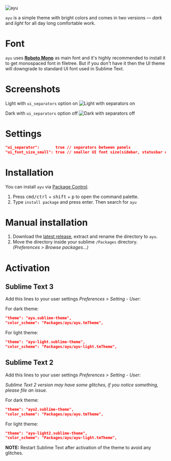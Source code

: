 ![ayu](http://i.imgur.com/h56iGcG.png)

`ayu` is a simple theme with bright colors and comes in two versions — *dark* and *light* for all day long comfortable work.

# Font

`ayu` uses [__Roboto Mono__](https://www.google.com/fonts/specimen/Roboto+Mono) as main font and it's highly recommended to install it to get monospaced font in filetree. But if you don't have it then the UI theme will downgrade to standard UI font used in Sublime Text.

# Screenshots

Light with `ui_separators` option on
![Light with separators on](http://i.imgur.com/vidbstL.png)

Dark with `ui_separators` option off
![Dark with separators off](http://i.imgur.com/r1mqHyx.png)


# Settings

```json
"ui_separator":       true // separators between panels
"ui_font_size_small": true // smaller UI font size(sidebar, statusbar etc)
```

# Installation

You can install `ayu` via [Package Control](https://packagecontrol.io/).

1. Press <kbd>cmd/ctrl</kbd> + <kbd>shift</kbd> + <kbd>p</kbd> to open the command palette.
2. Type `install package` and press enter. Then search for `ayu`

# Manual installation

1. Download the [latest release](https://github.com/dempfi/ayu/releases/latest), extract and rename the directory to `ayu`.
2. Move the directory inside your sublime `/Packages` directory. *(Preferences > Browse packages...)*

# Activation
## Sublime Text 3
Add this lines to your user settings *Preferences > Setting - User*:

For dark theme:
```json
"theme": "ayu.sublime-theme",
"color_scheme": "Packages/ayu/ayu.tmTheme",
```

For light theme:
```json
"theme": "ayu-light.sublime-theme",
"color_scheme": "Packages/ayu/ayu-light.tmTheme",
```

## Sublime Text 2
Add this lines to your user settings *Preferences > Setting - User*:

_Sublime Text 2 version may have some glitches, if you notice something, please file an issue._

For dark theme:
```json
"theme": "ayu2.sublime-theme",
"color_scheme": "Packages/ayu/ayu.tmTheme",
```

For light theme:
```json
"theme": "ayu-light2.sublime-theme",
"color_scheme": "Packages/ayu/ayu-light.tmTheme",
```

**NOTE:** Restart Sublime Text after activation of the theme to avoid any glitches.

